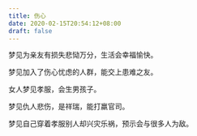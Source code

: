 ```yaml
---
title: 伤心
date: 2020-02-15T20:54:12+08:00
draft: false
---
```


梦见为亲友有损失悲恸万分，生活会幸福愉快。


梦见加入了伤心忧虑的人群，能交上患难之友。


女人梦见孝服，会生男孩子。


梦见仇人悲伤，是祥瑞，能打羸官司。


梦见自己穿着孝服别人却兴灾乐祸，预示会与很多人为敌。
